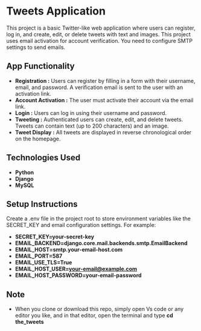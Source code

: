 # Tweets Application

This project is a basic Twitter-like web application where users can register, log in, and create, edit, or delete tweets with text and images. This project uses email activation for account verification. You need to configure SMTP settings to send emails.


## App Functionality

- **Registration :** Users can register by filling in a form with their username, email, and password. A verification email is sent to the user with an activation link.
- **Account Activation :** The user must activate their account via the email link.
- **Login :** Users can log in using their username and password.
- **Tweeting :** Authenticated users can create, edit, and delete tweets. Tweets can contain text (up to 200 characters) and an image.
- **Tweet Display :** All tweets are displayed in reverse chronological order on the homepage.


## Technologies Used

- **Python**
- **Django**
- **MySQL**


## Setup Instructions

Create a .env file in the project root to store environment variables like the SECRET_KEY and email configuration settings. For example:

- **SECRET_KEY=your-secret-key**
- **EMAIL_BACKEND=django.core.mail.backends.smtp.EmailBackend**
- **EMAIL_HOST=smtp.your-email-host.com**
- **EMAIL_PORT=587**
- **EMAIL_USE_TLS=True**
- **EMAIL_HOST_USER=your-email@example.com**
- **EMAIL_HOST_PASSWORD=your-email-password**


## Note 

- When you clone or download this repo, simply open Vs code or any editor you like, and in that editor, open the terminal and type **cd the_tweets**

